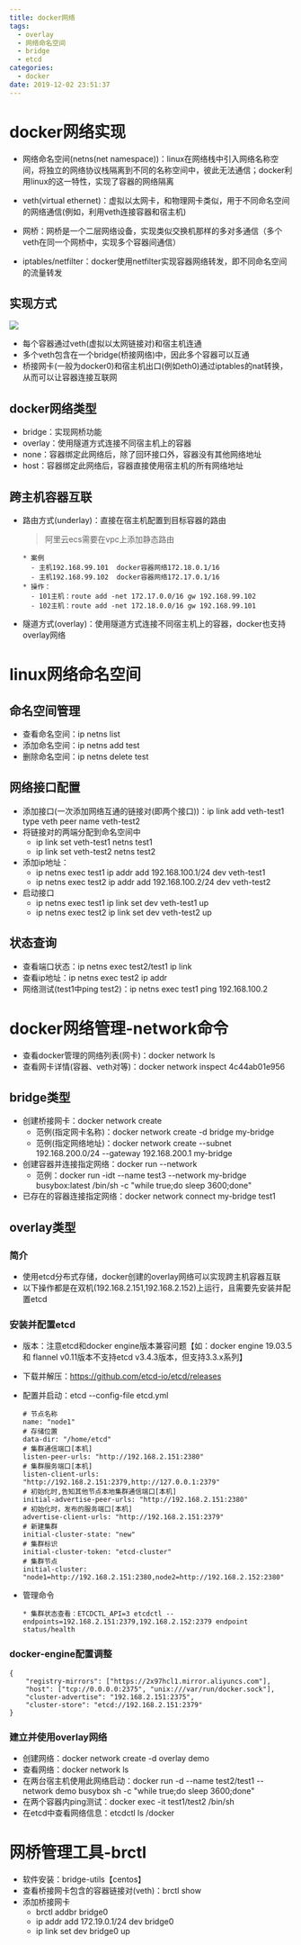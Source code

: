 ```yaml
---
title: docker网络
tags:
  - overlay
  - 网络命名空间
  - bridge
  - etcd
categories:
  - docker
date: 2019-12-02 23:51:37
---
```


# docker网络实现

* 网络命名空间(netns(net namespace))：linux在网络栈中引入网络名称空间，将独立的网络协议栈隔离到不同的名称空间中，彼此无法通信；docker利用linux的这一特性，实现了容器的网络隔离
* veth(virtual ethernet)：虚拟以太网卡，和物理网卡类似，用于不同命名空间的网络通信(例如，利用veth连接容器和宿主机)
* 网桥：网桥是一个二层网络设备，实现类似交换机那样的多对多通信（多个veth在同一个网桥中，实现多个容器间通信）

* iptables/netfilter：docker使用netfilter实现容器网络转发，即不同命名空间的流量转发

## 实现方式
![](https://simple0426-blog.oss-cn-beijing.aliyuncs.com/docekr-bridge.jpg)

* 每个容器通过veth(虚拟以太网链接对)和宿主机连通
* 多个veth包含在一个bridge(桥接网络)中，因此多个容器可以互通
* 桥接网卡(一般为docker0)和宿主机出口(例如eth0)通过iptables的nat转换，从而可以让容器连接互联网

## docker网络类型

* bridge：实现网桥功能
* overlay：使用隧道方式连接不同宿主机上的容器
* none：容器绑定此网络后，除了回环接口外，容器没有其他网络地址
* host：容器绑定此网络后，容器直接使用宿主机的所有网络地址

## 跨主机容器互联

* 路由方式(underlay)：直接在宿主机配置到目标容器的路由

  >阿里云ecs需要在vpc上添加静态路由

  ```
  * 案例
    - 主机192.168.99.101  docker容器网络172.18.0.1/16
    - 主机192.168.99.102  docker容器网络172.17.0.1/16
  * 操作：
    - 101主机：route add -net 172.17.0.0/16 gw 192.168.99.102
    - 102主机：route add -net 172.18.0.0/16 gw 192.168.99.101
  ```

* 隧道方式(overlay)：使用隧道方式连接不同宿主机上的容器，docker也支持overlay网络

# linux网络命名空间

## 命名空间管理
* 查看命名空间：ip netns list
* 添加命名空间：ip netns add test
* 删除命名空间：ip netns delete test

## 网络接口配置
* 添加接口(一次添加网络互通的链接对(即两个接口))：ip link add veth-test1 type veth peer name veth-test2
* 将链接对的两端分配到命名空间中
    - ip link set veth-test1 netns test1
    - ip link set veth-test2 netns test2
* 添加ip地址：
    - ip netns exec test1 ip addr add 192.168.100.1/24 dev veth-test1
    - ip netns exec test2 ip addr add 192.168.100.2/24 dev veth-test2
* 启动接口
    - ip netns exec test1 ip link set dev veth-test1 up
    - ip netns exec test2 ip link set dev veth-test2 up

## 状态查询
* 查看端口状态：ip netns exec test2/test1 ip link 
* 查看ip地址：ip netns exec test2 ip addr
* 网络测试(test1中ping test2)：ip netns exec test1 ping 192.168.100.2

# docker网络管理-network命令

* 查看docker管理的网络列表(网卡)：docker network ls
* 查看网卡详情(容器、veth对等)：docker network inspect 4c44ab01e956

## bridge类型

* 创建桥接网卡：docker network create
  - 范例(指定网卡名称)：docker network create -d bridge my-bridge
  - 范例(指定网络地址)：docker network create --subnet 192.168.200.0/24 --gateway 192.168.200.1 my-bridge
* 创建容器并连接指定网络：docker run --network
  - 范例：docker run -idt --name test3 --network my-bridge busybox:latest /bin/sh -c "while true;do sleep 3600;done"
* 已存在的容器连接指定网络：docker network connect my-bridge test1

## overlay类型

### 简介

* 使用etcd分布式存储，docker创建的overlay网络可以实现跨主机容器互联
* 以下操作都是在双机(192.168.2.151,192.168.2.152)上运行，且需要先安装并配置etcd

### 安装并配置etcd

* 版本：注意etcd和docker engine版本兼容问题【如：docker engine 19.03.5和 flannel v0.11版本不支持etcd v3.4.3版本，但支持3.3.x系列】

* 下载并解压：https://github.com/etcd-io/etcd/releases

* 配置并启动：etcd --config-file etcd.yml

  ```
  # 节点名称
  name: "node1"
  # 存储位置
  data-dir: "/home/etcd"
  # 集群通信端口[本机]
  listen-peer-urls: "http://192.168.2.151:2380"
  # 集群服务端口[本机]
  listen-client-urls: "http://192.168.2.151:2379,http://127.0.0.1:2379"
  # 初始化时,告知其他节点本地集群通信端口[本机]
  initial-advertise-peer-urls: "http://192.168.2.151:2380"
  # 初始化时，发布的服务端口[本机]
  advertise-client-urls: "http://192.168.2.151:2379"
  # 新建集群
  initial-cluster-state: "new"
  # 集群标识
  initial-cluster-token: "etcd-cluster"
  # 集群节点
  initial-cluster: "node1=http://192.168.2.151:2380,node2=http://192.168.2.152:2380"
  ```

* 管理命令

  ```
  * 集群状态查看：ETCDCTL_API=3 etcdctl --endpoints=192.168.2.151:2379,192.168.2.152:2379 endpoint status/health
  ```


### docker-engine配置调整

```
{
    "registry-mirrors": ["https://2x97hcl1.mirror.aliyuncs.com"],
    "host": ["tcp://0.0.0.0:2375", "unix:///var/run/docker.sock"],
    "cluster-advertise": "192.168.2.151:2375",
    "cluster-store": "etcd://192.168.2.151:2379"
}
```
### 建立并使用overlay网络

* 创建网络：docker network create -d overlay demo
* 查看网络：docker network ls
* 在两台宿主机使用此网络启动：docker run -d --name test2/test1 --network demo busybox sh -c "while true;do sleep 3600;done"
* 在两个容器内ping测试：docker exec -it test1/test2 /bin/sh
* 在etcd中查看网络信息：etcdctl ls /docker

# 网桥管理工具-brctl

* 软件安装：bridge-utils【centos】
* 查看桥接网卡包含的容器链接对(veth)：brctl show 
* 添加桥接网卡
  + brctl addbr bridge0
  + ip addr add 172.19.0.1/24 dev bridge0
  + ip link set dev bridge0 up
